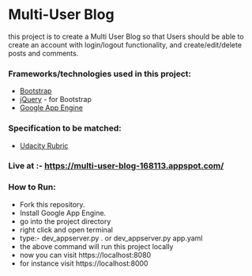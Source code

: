 # Multi-User Blog

this project is to create a Multi User Blog so that Users should be able to create an account with login/logout functionality, and create/edit/delete posts and comments.

### Frameworks/technologies used in this project:
- [Bootstrap](http://getbootstrap.com/)
- [jQuery](https://jquery.com/) - for Bootstrap
- [Google App Engine](https://cloud.google.com/appengine/docs)

### Specification to be matched:
- [Udacity Rubric](https://review.udacity.com/#!/rubrics/150/view)

### Live at :- https://multi-user-blog-168113.appspot.com/

### How to Run:
* Fork this repository.
* Install Google App Engine.
* go into the project directory
* right click and open terminal
* type:- dev_appserver.py . or dev_appserver.py app.yaml
* the above command will run this project locally
* now you can visit https://localhost:8080
* for instance visit https://localhost:8000
